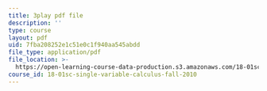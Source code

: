 ```yaml
---
title: 3play pdf file
description: ''
type: course
layout: pdf
uid: 7fba208252e1c51e0c1f940aa545abdd
file_type: application/pdf
file_location: >-
  https://open-learning-course-data-production.s3.amazonaws.com/18-01sc-single-variable-calculus-fall-2010/7fba208252e1c51e0c1f940aa545abdd_Bv9kVDcj7yo.pdf
course_id: 18-01sc-single-variable-calculus-fall-2010
---
```

